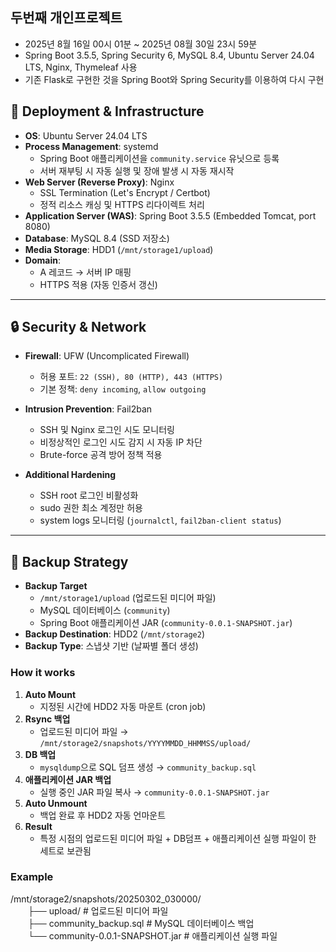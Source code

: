 ## 두번째 개인프로젝트
- 2025년 8월 16일 00시 01분 ~ 2025년 08월 30일 23시 59분
- Spring Boot 3.5.5, Spring Security 6, MySQL 8.4, Ubuntu Server 24.04 LTS, Nginx, Thymeleaf 사용
- 기존 Flask로 구현한 것을 Spring Boot와 Spring Security를 이용하여 다시 구현

## 🚀 Deployment & Infrastructure

- **OS**: Ubuntu Server 24.04 LTS
- **Process Management**: systemd  
  - Spring Boot 애플리케이션을 `community.service` 유닛으로 등록  
  - 서버 재부팅 시 자동 실행 및 장애 발생 시 자동 재시작
- **Web Server (Reverse Proxy)**: Nginx  
  - SSL Termination (Let's Encrypt / Certbot)  
  - 정적 리소스 캐싱 및 HTTPS 리다이렉트 처리
- **Application Server (WAS)**: Spring Boot 3.5.5 (Embedded Tomcat, port 8080)
- **Database**: MySQL 8.4 (SSD 저장소)
- **Media Storage**: HDD1 (`/mnt/storage1/upload`)
- **Domain**:
  - A 레코드 → 서버 IP 매핑  
  - HTTPS 적용 (자동 인증서 갱신)

---

## 🔒 Security & Network

- **Firewall**: UFW (Uncomplicated Firewall)  
  - 허용 포트: `22 (SSH), 80 (HTTP), 443 (HTTPS)`  
  - 기본 정책: `deny incoming`, `allow outgoing`

- **Intrusion Prevention**: Fail2ban  
  - SSH 및 Nginx 로그인 시도 모니터링  
  - 비정상적인 로그인 시도 감지 시 자동 IP 차단  
  - Brute-force 공격 방어 정책 적용

- **Additional Hardening**  
  - SSH root 로그인 비활성화  
  - sudo 권한 최소 계정만 허용  
  - system logs 모니터링 (`journalctl`, `fail2ban-client status`)

---

## 💾 Backup Strategy

- **Backup Target**
  - `/mnt/storage1/upload` (업로드된 미디어 파일)
  - MySQL 데이터베이스 (`community`)
  - Spring Boot 애플리케이션 JAR (`community-0.0.1-SNAPSHOT.jar`)
- **Backup Destination**: HDD2 (`/mnt/storage2`)
- **Backup Type**: 스냅샷 기반 (날짜별 폴더 생성)

### How it works
  1. **Auto Mount**
     - 지정된 시간에 HDD2 자동 마운트 (cron job)
  2. **Rsync 백업**
     - 업로드된 미디어 파일 → `/mnt/storage2/snapshots/YYYYMMDD_HHMMSS/upload/`
  3. **DB 백업**
     - `mysqldump`으로 SQL 덤프 생성 → `community_backup.sql`
  4. **애플리케이션 JAR 백업**
     - 실행 중인 JAR 파일 복사 → `community-0.0.1-SNAPSHOT.jar`
  5. **Auto Unmount**
     - 백업 완료 후 HDD2 자동 언마운트
  7. **Result**
     - 특정 시점의 업로드된 미디어 파일 + DB덤프 + 애플리케이션 실행 파일이 한 세트로 보관됨

### Example
  /mnt/storage2/snapshots/20250302_030000/<br>
  &emsp;&emsp;├── upload/ # 업로드된 미디어 파일<br>
  &emsp;&emsp;├── community_backup.sql # MySQL 데이터베이스 백업<br>
  &emsp;&emsp;└── community-0.0.1-SNAPSHOT.jar # 애플리케이션 실행 파일

